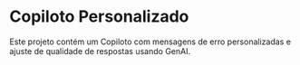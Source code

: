 # Copiloto Personalizado

Este projeto contém um Copiloto com mensagens de erro personalizadas e ajuste de qualidade de respostas usando GenAI.
